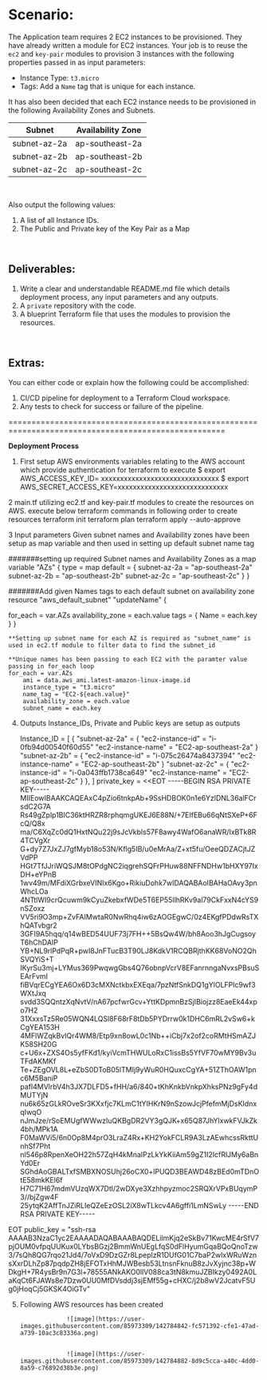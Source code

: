 # Scenario:

The Application team requires 2 EC2 instances to be provisioned. They have already written a module for EC2 instances.
Your job is to reuse the `ec2` and `key-pair` modules to provision 3 instances with the following properties passed in as input parameters:

- Instance Type: `t3.micro`
- Tags: Add a `Name` tag that is unique for each instance.

It has also been decided that each EC2 instance needs to be provisioned in the following Availability Zones and Subnets.

| Subnet | Availability Zone |
|--------|-------------------|
| subnet-az-2a | ap-southeast-2a |
| subnet-az-2b | ap-southeast-2b |
| subnet-az-2c | ap-southeast-2c |

<br>

Also output the following values:

1. A list of all Instance IDs.
2. The Public and Private key of the Key Pair as a Map

<br>

## Deliverables:

1. Write a clear and understandable README.md file which details deployment process, any input parameters and any outputs.
2. A `private` repository with the code.
3. A blueprint Terraform file that uses the modules to provision the resources.

<br>

## Extras:

You can either code or explain how the following could be accomplished:

1. CI/CD pipeline for deployment to a Terraform Cloud workspace.
2. Any tests to check for success or failure of the pipeline.

=====================================================================================================

**Deployment Process**

1. First setup AWS environments variables relating to the AWS account which provide authentication for terraform to execute 
    $ export AWS_ACCESS_KEY_ID= xxxxxxxxxxxxxxxxxxxxxxxxxxxxxxx
    $ export AWS_SECRET_ACCESS_KEY=xxxxxxxxxxxxxxxxxxxxxxxxxxxxx

2  main.tf utilizing ec2.tf and key-pair.tf modules to create the resources on AWS.  execute below terraform commands in following order to create resources
    terraform init
    terraform plan 
    terraform apply --auto-approve

3  Input parameters
    Given subnet names and Availability zones have been setup as map variable and then used in setting up default subnet name tag

#######setting up required Subnet names and Availability Zones as a map
variable "AZs" {
  type = map
  default = {
  subnet-az-2a = "ap-southeast-2a"
  subnet-az-2b = "ap-southeast-2b"
  subnet-az-2c = "ap-southeast-2c"
  }
}

#######Add given Names tags to each default subnet on availability zone
resource "aws_default_subnet" "updateName" {

  for_each = var.AZs
  availability_zone = each.value
  tags = {
    Name = each.key
  }
}

    **Setting up subnet name for each AZ is required as "subnet_name" is used in ec2.tf module to filter data to find the subnet_id

    **Unique names has been passing to each EC2 with the paramter value passing in for_each loop
    for_each = var.AZs 
        ami = data.aws_ami.latest-amazon-linux-image.id
        instance_type = "t3.micro"
        name_tag = "EC2-${each.value}" 
        availability_zone = each.value
        subnet_name = each.key

4. Outputs
    Instance_IDs, Private and Public keys are setup as outputs

    Instance_ID = [
  {
    "subnet-az-2a" = {
      "ec2-instance-id" = "i-0fb94d00540f60d55"
      "ec2-instance-name" = "EC2-ap-southeast-2a"
    }
    "subnet-az-2b" = {
      "ec2-instance-id" = "i-075c26474a8437394"
      "ec2-instance-name" = "EC2-ap-southeast-2b"
    }
    "subnet-az-2c" = {
      "ec2-instance-id" = "i-0a043ffb1738ca649"
      "ec2-instance-name" = "EC2-ap-southeast-2c"
    }
  },
]
private_key = <<EOT
-----BEGIN RSA PRIVATE KEY-----
MIIEowIBAAKCAQEAxC4pZio6tnkpAb+9SsHDBOK0n1e6YzlDNL36alFCrsdC2G7A
Rs49gZplp1BIC36ktHRZR8rphqmgUKEJ6E88N/+7EIfEBu66qNtSXeP+6FcQ/Q8x
ma/C6XqZc0dQ1HxtNQu22j9sJcVkbls57F8awy4WafO6anaWR/IxBTk8R4TCVgXr
G+dy7Z7JxZJ7gfMyb18o53N/Kflg5IB/u0eMrAa/Z+xt5fu/OeeQDZACjtJZVdPP
HGt7TfJJriWQSJM8tOPdgNC2iqgrehSQFrPHuw88NFFNDHw1bHXY97IxDH+eYPnB
1wv49m/MFdiXGrbxeVINIx6Kgo+RikiuDohk7wIDAQABAoIBAHaOAvy3pnWhcLOa
4NTtlWI9crQcuwm9kCyuZkebxfWDe5T6EP55IlhRKv9al79CkFxxN4cYS9nSZoxz
VV5ri9O3mp+ZvFAIMwtaR0NwRhq4iw6zAOGEgwC/0z4EKgfPDdwRsTXhQATvbgr2
3GFI9A5hqq/q14wBED54UUF73j7FH++5BsQw4W/bh8Aoo3hJgCugsoyT6hChDAIP
YB+NL9rlPdPqR+pwI8JnFTucB3T90LJ8KdkV1RCQBRjthKK68VoNO2QhSVQYiS+T
IKyrSu3mj+LYMus369PwqwgGbs4Q76obnpVcrV8EFanrnngaNvxsPBsuSEArFvmI
fiBVqrECgYEA6Ox6D3cMXNctkbxEXEqa/7pzNtfSnkDQ1gYlOLFPlc9wf3WXtJxq
svdd3SQQntzXqNvtV/nA67pcfwrGcv+YttKDpmnBzSjIBiojzz8EaeEk44xpo7H2
31XxxsTz5Re05WQN4LQSl8F68rF8tDb5PYDrrw0k1DHC6mRL2vSw6+kCgYEA153H
4MFlWZqkBvIQr4WM8/Etp9xn8owL0c1Nb++iCbj7x2of2coRMtHSmAZJK58SH20G
c+U6x+ZXS4Os5yfFKd1/kyiVcmTHWULoRxC1issBs5YfVF70wMY9Bv3uTFdAKMKf
Te+ZEgOVL8L+eZbS0DToB05lTMIj9yWuR0HQuxcCgYA+51ZThOAW1pnc6M5BaniP
pafl4MVlrbV4h3JX7DLFD5+fHH/a6/840+tKhKnkbVnkpXhksPNz9gFy4dMUTYjN
nu6k65zGLkROveSr3KXxfjc7KLmC1tYIHKrN9nSzowJcjPfefmMjDsKIdnxqIwqO
nJmJze/rSoEMUgfWWwzIuQKBgDR2VY3gQJK+x65Q87JhYlxwkFVJkZk4bh/MPk1A
F0MaWVi5/6n0Op8M4prO3LraZ4Rx+KH2YokFCLR9A3LzAEwhcssRkttUnhSf7Pht
nl546p8RpenXeOH22h57ZqH4kMnaIPzLkYkKiiAm59gZ1I2IcfRlJMy6aBnYd0Er
SGhdAoGBALTxfSMBXNOSUhj26oCX0+lPUQD3BEAWD48zBEd0mTDnOtE58mkKEl6f
H7C71H67mdmVUzqWX7Dtl/2wDXye3Xzhhpyzmoc2SRQXrVPxBUqymP3//bjZgw4F
25ytqK2AffTnJZiRLIeQZeEzOSL2iX8wTLkcv4A6gffi1LmNSwLy
-----END RSA PRIVATE KEY-----

EOT
public_key = "ssh-rsa AAAAB3NzaC1yc2EAAAADAQABAAABAQDELilmKjq2eSkBv71KwcME4rSfV7pjOUM0vfpqUUKux0LYbsBGzj2BmmWnUEgLfqS0dFlHyumGqaBQoQnoTzw3/7sQh8QG7rqo21Jd4/7oVxD9DzGZr8LpeplzR1DUfG01C7baP2wlxWRuWznsXxrDLhZp87pqdpZH8jEFOTxHhMJWBesb53LtnsnFknuB8zJvXyjnc38p+WDkgH+7R4ysBr9n7G3l+78555ANkAKO0llV088ca3tN8kmuJZBIkzy0492A0LaKqCt6FJAWs8e7Dzw0UU0MfDVsddj3sjEMf55g+cHXC/j2b8wV2JcatvF5Ug0jHoqCj5GKSK4OiGTv"

5. Following AWS resources has been created

                    ![image](https://user-images.githubusercontent.com/85973309/142784842-fc571392-cfe1-47ad-a739-10ac3c83336a.png)

                    
                    ![image](https://user-images.githubusercontent.com/85973309/142784882-8d9c5cca-a40c-4dd0-8a59-c76892d38b3e.png)


